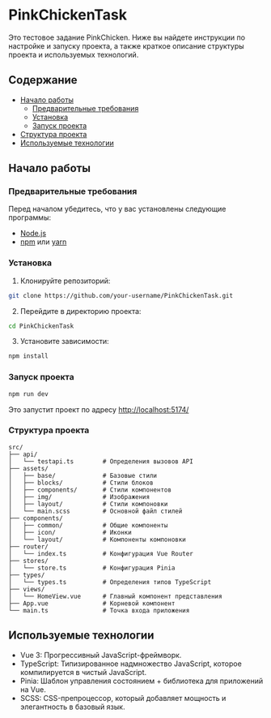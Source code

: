 # PinkChickenTask

Это тестовое задание PinkChicken. Ниже вы найдете инструкции по настройке и запуску проекта, а также
краткое описание структуры проекта и используемых технологий.

## Содержание

- [Начало работы](#начало-работы)
    - [Предварительные требования](#предварительные-требования)
    - [Установка](#установка)
    - [Запуск проекта](#запуск-проекта)
- [Структура проекта](#структура-проекта)
- [Используемые технологии](#используемые-технологии)

## Начало работы

### Предварительные требования

Перед началом убедитесь, что у вас установлены следующие программы:

- [Node.js](https://nodejs.org/en/download/)
- [npm](https://www.npmjs.com/get-npm) или [yarn](https://yarnpkg.com/getting-started/install)

### Установка

1. Клонируйте репозиторий:

```bash
git clone https://github.com/your-username/PinkChickenTask.git
```

2. Перейдите в директорию проекта:

```bash
cd PinkChickenTask
```

3. Установите зависимости:

```bash
npm install
```

### Запуск проекта
```bash
npm run dev 
```
Это запустит проект по адресу [http://localhost:5174/](http://localhost:5174/)
### Структура проекта
```
src/
├── api/
│   └── testapi.ts        # Определения вызовов API
├── assets/
│   ├── base/             # Базовые стили
│   ├── blocks/           # Стили блоков
│   ├── components/       # Стили компонентов
│   ├── img/              # Изображения
│   ├── layout/           # Стили компоновки
│   └── main.scss         # Основной файл стилей
├── components/
│   ├── common/           # Общие компоненты
│   ├── icon/             # Иконки
│   └── layout/           # Компоненты компоновки
├── router/
│   └── index.ts          # Конфигурация Vue Router
├── stores/
│   └── store.ts          # Конфигурация Pinia
├── types/
│   └── types.ts          # Определения типов TypeScript
├── views/
│   └── HomeView.vue      # Главный компонент представления
├── App.vue               # Корневой компонент
└── main.ts               # Точка входа приложения
```

## Используемые технологии
* Vue 3: Прогрессивный JavaScript-фреймворк.
* TypeScript: Типизированное надмножество JavaScript, которое компилируется в чистый JavaScript.
* Pinia: Шаблон управления состоянием + библиотека для приложений на Vue.
* SCSS: CSS-препроцессор, который добавляет мощность и элегантность в базовый язык.


